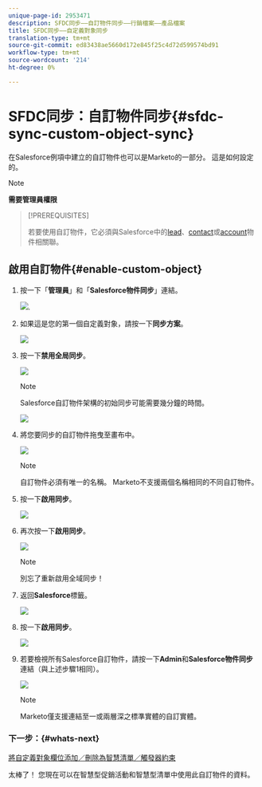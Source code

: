 ```yaml
---
unique-page-id: 2953471
description: SFDC同步——自訂物件同步——行銷檔案——產品檔案
title: SFDC同步——自定義對象同步
translation-type: tm+mt
source-git-commit: ed83438ae5660d172e845f25c4d72d599574bd91
workflow-type: tm+mt
source-wordcount: '214'
ht-degree: 0%

---
```



# SFDC同步：自訂物件同步{#sfdc-sync-custom-object-sync}

在Salesforce例項中建立的自訂物件也可以是Marketo的一部分。  這是如何設定的。

>[!NOTE]
>
>**需要管理員權限**

>[!PREREQUISITES]
>
>若要使用自訂物件，它必須與Salesforce中的[lead](/help/marketo/product-docs/crm-sync/salesforce-sync/sfdc-sync-details/sfdc-sync-field-sync.md)、[contact](/help/marketo/product-docs/crm-sync/salesforce-sync/sfdc-sync-details/sfdc-sync-contact-sync.md)或[account](/help/marketo/product-docs/crm-sync/salesforce-sync/sfdc-sync-details/sfdc-sync-account-sync.md)物件相關聯。

## 啟用自訂物件{#enable-custom-object}

1. 按一下「**管理員**」和「**Salesforce物件同步**」連結。

   ![](assets/image2015-11-19-10-3a28-3a5.png).

1. 如果這是您的第一個自定義對象，請按一下&#x200B;**同步方案**。

   ![](assets/rtaimage-2.png)

1. 按一下&#x200B;**禁用全局同步**。

   ![](assets/image2015-4-22-10-3a45-3a0.png)

   >[!NOTE]
   >
   >Salesforce自訂物件架構的初始同步可能需要幾分鐘的時間。

   ![](assets/image2015-4-22-10-3a45-3a18.png)

1. 將您要同步的自訂物件拖曳至畫布中。

   ![](assets/image2015-4-22-10-3a45-3a30.png)

   >[!NOTE]
   >
   >自訂物件必須有唯一的名稱。 Marketo不支援兩個名稱相同的不同自訂物件。

1. 按一下&#x200B;**啟用同步**。

   ![](assets/image2015-4-22-10-3a45-3a50.png)

1. 再次按一下&#x200B;**啟用同步**。

   ![](assets/image2015-4-22-10-3a46-3a10.png)

   >[!NOTE]
   >
   >別忘了重新啟用全域同步！

1. 返回&#x200B;**Salesforce**&#x200B;標籤。

   ![](assets/image2015-4-22-10-3a46-3a25.png)

1. 按一下&#x200B;**啟用同步**。

   ![](assets/image2015-4-22-10-3a50-3a26.png)

1. 若要檢視所有Salesforce自訂物件，請按一下&#x200B;**Admin**&#x200B;和&#x200B;**Salesforce物件同步**&#x200B;連結（與上述步驟1相同）。

   ![](assets/image2016-6-23-9-3a28-3a23.png)

   >[!NOTE]
   >
   >Marketo僅支援連結至一或兩層深之標準實體的自訂實體。

### 下一步：{#whats-next}

[將自定義對象欄位添加／刪除為智慧清單／觸發器約束](/help/marketo/product-docs/crm-sync/salesforce-sync/setup/optional-steps/add-remove-custom-object-field-as-smart-list-trigger-constraints.md)

太棒了！ 您現在可以在智慧型促銷活動和智慧型清單中使用此自訂物件的資料。
